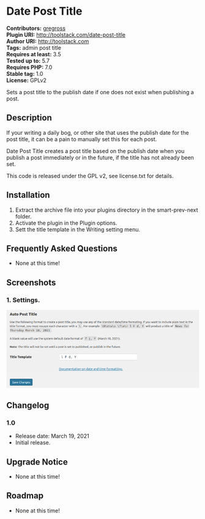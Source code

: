 # Date Post Title #
**Contributors:** [gregross](https://profiles.wordpress.org/gregross/)  
**Plugin URI:** http://toolstack.com/date-post-title  
**Author URI:** http://toolstack.com  
**Tags:** admin post title  
**Requires at least:** 3.5  
**Tested up to:** 5.7  
**Requires PHP:** 7.0  
**Stable tag:** 1.0  
**License:** GPLv2  

Sets a post title to the publish date if one does not exist when publishing a post.

## Description ##

If your writing a daily bog, or other site that uses the publish date for the post title, it can be a pain to manually set this for each post.

Date Post Title creates a post title based on the publish date when you publish a post immediately or in the future, if the title has not already been set.

This code is released under the GPL v2, see license.txt for details.

## Installation ##

1. Extract the archive file into your plugins directory in the smart-prev-next folder.
2. Activate the plugin in the Plugin options.
3. Sett the title template in the Writing setting menu.

## Frequently Asked Questions ##

* None at this time!

## Screenshots ##

### 1. Settings. ###
![Settings.](assets/screenshot-1.png)


## Changelog ##

### 1.0 ###
* Release date: March 19, 2021
* Initial release.

## Upgrade Notice ##

* None at this time!

## Roadmap ##

* None at this time!

